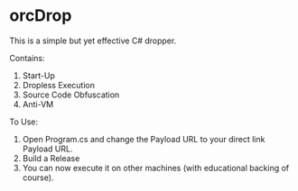 # orcDrop
This is a simple but yet effective C# dropper. 

Contains:
1. Start-Up
2. Dropless Execution
3. Source Code Obfuscation
4. Anti-VM

To Use: 
1. Open Program.cs and change the Payload URL to your direct link Payload URL.
2. Build a Release
3. You can now execute it on other machines (with educational backing of course).
